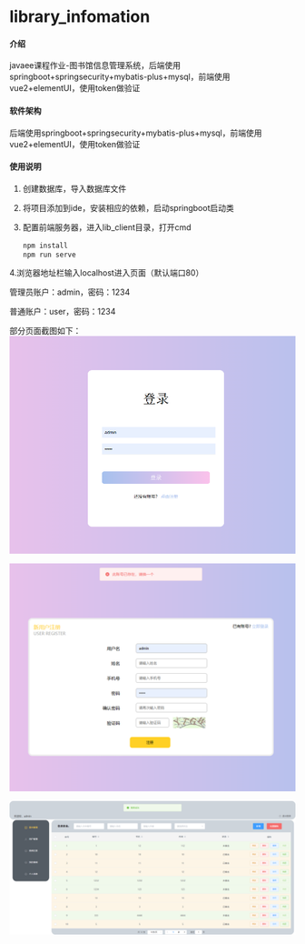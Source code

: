 # library_infomation

#### 介绍
javaee课程作业-图书馆信息管理系统，后端使用springboot+springsecurity+mybatis-plus+mysql，前端使用vue2+elementUI，使用token做验证

#### 软件架构
后端使用springboot+springsecurity+mybatis-plus+mysql，前端使用vue2+elementUI，使用token做验证


#### 使用说明
1. 创建数据库，导入数据库文件

2. 将项目添加到ide，安装相应的依赖，启动springboot启动类

3. 配置前端服务器，进入lib_client目录，打开cmd

   ```
   npm install
   npm run serve
   ```

4.浏览器地址栏输入localhost进入页面（默认端口80）

   管理员账户：admin，密码：1234

   普通账户：user，密码：1234

部分页面截图如下：
![登录页面](SampleImageimage1.png)

![注册页面](SampleImageimage2.png)

![主页面](SampleImageimage3.png)
